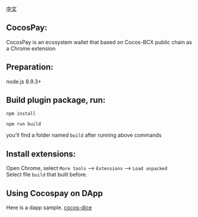   [中文](https://github.com/Cocos-BCX/CocosPay/blob/master/README_cn.md)

## CocosPay:

CocosPay is an ecosystem wallet that based on Cocos-BCX public chain as a Chrome extension

## Preparation:
node.js 8.9.3+


## Build plugin package, run: 

```
npm install
```

```
npm run build
```

you'll find a folder named `build` after running above commands

## Install extensions:
Open Chrome, select `More tools` --> `Extensions` --> `Load unpacked`  
Select file `build` that built before.


## Using Cocospay on DApp

Here is a dapp sample. [cocos-dice](https://github.com/Cocos-BCX/cocos-dice)

